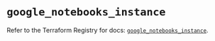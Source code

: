# `google_notebooks_instance`

Refer to the Terraform Registry for docs: [`google_notebooks_instance`](https://registry.terraform.io/providers/hashicorp/google/6.30.0/docs/resources/notebooks_instance).
